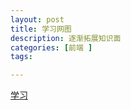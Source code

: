 ```yaml
---
layout: post
title: 学习网图
description: 逐渐拓展知识面
categories: [前端 ]
tags: 

---
```



[学习](![]({{site.url}}/assets/images/css/中心主题.png))
